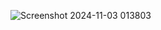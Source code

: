 ![Screenshot 2024-11-03 013803](https://github.com/user-attachments/assets/3f6b00b9-1eba-4e11-8ea8-524a3fbd0578)
